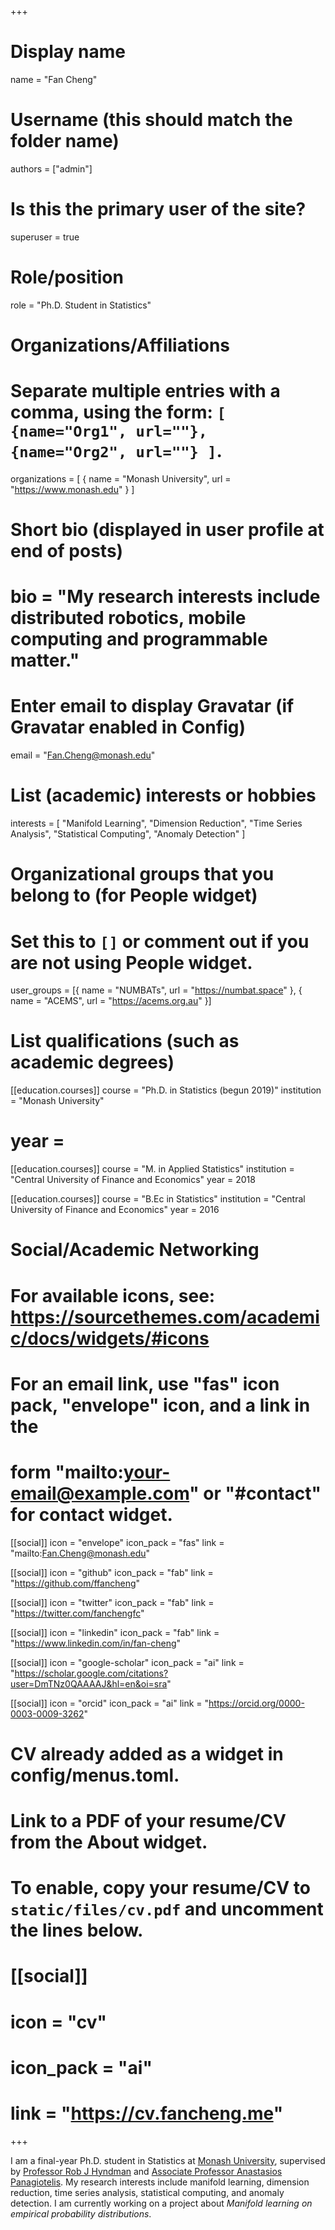 +++
# Display name
name = "Fan Cheng"

# Username (this should match the folder name)
authors = ["admin"]

# Is this the primary user of the site?
superuser = true

# Role/position
role = "Ph.D. Student in Statistics"

# Organizations/Affiliations
#   Separate multiple entries with a comma, using the form: `[ {name="Org1", url=""}, {name="Org2", url=""} ]`.
organizations = [ { name = "Monash University", url = "https://www.monash.edu" } ]

# Short bio (displayed in user profile at end of posts)
# bio = "My research interests include distributed robotics, mobile computing and programmable matter."

# Enter email to display Gravatar (if Gravatar enabled in Config)
email = "Fan.Cheng@monash.edu"

# List (academic) interests or hobbies
interests = [
  "Manifold Learning",
  "Dimension Reduction",
  "Time Series Analysis",
  "Statistical Computing",
  "Anomaly Detection"
]

# Organizational groups that you belong to (for People widget)
#   Set this to `[]` or comment out if you are not using People widget.
user_groups = [{ name = "NUMBATs", url = "https://numbat.space" },
               { name = "ACEMS", url = "https://acems.org.au" }]

# List qualifications (such as academic degrees)

[[education.courses]]
  course = "Ph.D. in Statistics (begun 2019)"
  institution = "Monash University"
#  year =

[[education.courses]]
  course = "M. in Applied Statistics"
  institution = "Central University of Finance and Economics"
  year = 2018

[[education.courses]]
  course = "B.Ec in Statistics"
  institution = "Central University of Finance and Economics"
  year = 2016

# Social/Academic Networking
# For available icons, see: https://sourcethemes.com/academic/docs/widgets/#icons
#   For an email link, use "fas" icon pack, "envelope" icon, and a link in the
#   form "mailto:your-email@example.com" or "#contact" for contact widget.

[[social]]
  icon = "envelope"
  icon_pack = "fas"
  link = "mailto:Fan.Cheng@monash.edu"

[[social]]
  icon = "github"
  icon_pack = "fab"
  link = "https://github.com/ffancheng"

[[social]]
  icon = "twitter"
  icon_pack = "fab"
  link = "https://twitter.com/fanchengfc"

[[social]]
  icon = "linkedin"
  icon_pack = "fab"
  link = "https://www.linkedin.com/in/fan-cheng"

[[social]]
  icon = "google-scholar"
  icon_pack = "ai"
  link = "https://scholar.google.com/citations?user=DmTNz0QAAAAJ&hl=en&oi=sra"

[[social]]
  icon = "orcid"
  icon_pack = "ai"
  link = "https://orcid.org/0000-0003-0009-3262"

# CV already added as a widget in config/menus.toml.
# Link to a PDF of your resume/CV from the About widget.
# To enable, copy your resume/CV to `static/files/cv.pdf` and uncomment the lines below.
# [[social]]
#   icon = "cv"
#   icon_pack = "ai"
#   link = "https://cv.fancheng.me"

+++

I am a final-year Ph.D. student in Statistics at [Monash University](https://monash.edu), supervised by
[Professor Rob J Hyndman](https://robjhyndman.com) and [Associate Professor Anastasios Panagiotelis](https://anastasiospanagiotelis.netlify.app/). My research interests include manifold learning, dimension reduction, time series analysis, statistical computing, and anomaly detection. I am currently working on a project about *Manifold learning on empirical probability distributions*.
